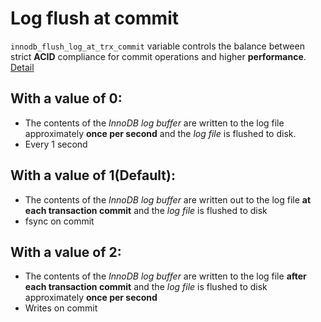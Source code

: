 # Log flush at commit

`innodb_flush_log_at_trx_commit` variable controls the balance between strict **ACID** compliance for commit operations and higher **performance**. [Detail](https://dev.mysql.com/doc/refman/5.6/en/innodb-parameters.html#sysvar_innodb_flush_log_at_trx_commit)

## With a value of 0:
- The contents of the *InnoDB log buffer* are written to the log file approximately **once per second** and the *log file* is flushed to disk.
- Every 1 second

## With a value of 1(Default):
- The contents of the *InnoDB log buffer* are written out to the log file **at each transaction commit** and the *log file* is flushed to disk
- fsync on commit

## With a value of 2:
- The contents of the *InnoDB log buffer* are written to the log file **after each transaction commit** and the *log file* is flushed to disk approximately **once per second**
- Writes on commit
